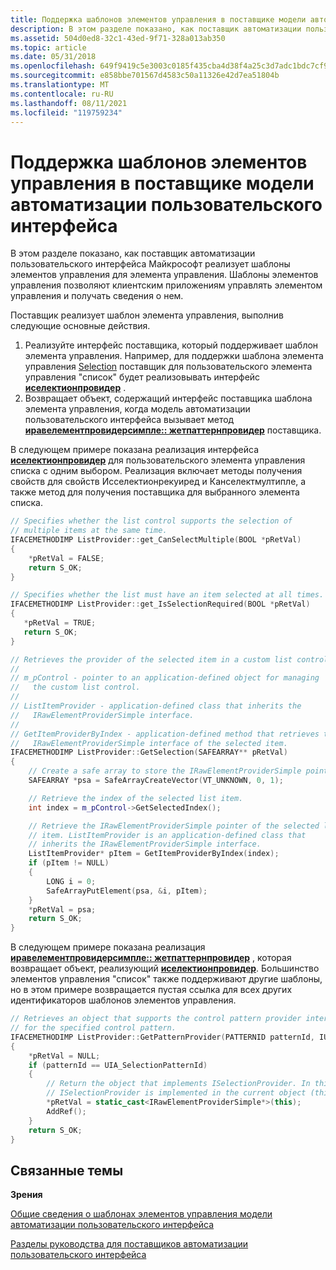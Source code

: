 ```yaml
---
title: Поддержка шаблонов элементов управления в поставщике модели автоматизации пользовательского интерфейса
description: В этом разделе показано, как поставщик автоматизации пользовательского интерфейса Майкрософт реализует шаблоны элементов управления для элемента управления. Шаблоны элементов управления позволяют клиентским приложениям управлять элементом управления и получать сведения о нем.
ms.assetid: 504d0ed8-32c1-43ed-9f71-328a013ab350
ms.topic: article
ms.date: 05/31/2018
ms.openlocfilehash: 649f9419c5e3003c0185f435cba4d38f4a25c3d7adc1bdc7cf9c53cd06b32a6e
ms.sourcegitcommit: e858bbe701567d4583c50a11326e42d7ea51804b
ms.translationtype: MT
ms.contentlocale: ru-RU
ms.lasthandoff: 08/11/2021
ms.locfileid: "119759234"
---
```

# <a name="support-control-patterns-in-a-ui-automation-provider"></a>Поддержка шаблонов элементов управления в поставщике модели автоматизации пользовательского интерфейса

В этом разделе показано, как поставщик автоматизации пользовательского интерфейса Майкрософт реализует шаблоны элементов управления для элемента управления. Шаблоны элементов управления позволяют клиентским приложениям управлять элементом управления и получать сведения о нем.

Поставщик реализует шаблон элемента управления, выполнив следующие основные действия.

1.  Реализуйте интерфейс поставщика, который поддерживает шаблон элемента управления. Например, для поддержки шаблона элемента управления [Selection](uiauto-implementingselection.md) поставщик для пользовательского элемента управления "список" будет реализовывать интерфейс [**иселектионпровидер**](/windows/desktop/api/UIAutomationCore/nn-uiautomationcore-iselectionprovider) .
2.  Возвращает объект, содержащий интерфейс поставщика шаблона элемента управления, когда модель автоматизации пользовательского интерфейса вызывает метод [**иравелементпровидерсимпле:: жетпаттернпровидер**](/windows/desktop/api/UIAutomationCore/nf-uiautomationcore-irawelementprovidersimple-getpatternprovider) поставщика.

В следующем примере показана реализация интерфейса [**иселектионпровидер**](/windows/desktop/api/UIAutomationCore/nn-uiautomationcore-iselectionprovider) для пользовательского элемента управления списка с одним выбором. Реализация включает методы получения свойств для свойств Исселектионрекуиред и Канселектмултипле, а также метод для получения поставщика для выбранного элемента списка.


```C++
// Specifies whether the list control supports the selection of
// multiple items at the same time.
IFACEMETHODIMP ListProvider::get_CanSelectMultiple(BOOL *pRetVal)
{
    *pRetVal = FALSE;
    return S_OK;
} 

// Specifies whether the list must have an item selected at all times.
IFACEMETHODIMP ListProvider::get_IsSelectionRequired(BOOL *pRetVal)
{
   *pRetVal = TRUE;
   return S_OK;
}

// Retrieves the provider of the selected item in a custom list control. 
//
// m_pControl - pointer to an application-defined object for managing
//   the custom list control. 
//
// ListItemProvider - application-defined class that inherits the 
//   IRawElementProviderSimple interface.
//
// GetItemProviderByIndex - application-defined method that retrieves the 
//   IRawElementProviderSimple interface of the selected item.
IFACEMETHODIMP ListProvider::GetSelection(SAFEARRAY** pRetVal)
{
    // Create a safe array to store the IRawElementProviderSimple pointer.
    SAFEARRAY *psa = SafeArrayCreateVector(VT_UNKNOWN, 0, 1);

    // Retrieve the index of the selected list item. 
    int index = m_pControl->GetSelectedIndex(); 

    // Retrieve the IRawElementProviderSimple pointer of the selected list
    // item. ListItemProvider is an application-defined class that 
    // inherits the IRawElementProviderSimple interface. 
    ListItemProvider* pItem = GetItemProviderByIndex(index); 
    if (pItem != NULL)
    {
        LONG i = 0;
        SafeArrayPutElement(psa, &i, pItem);
    }
    *pRetVal = psa;
    return S_OK;
}
```



В следующем примере показана реализация [**иравелементпровидерсимпле:: жетпаттернпровидер**](/windows/desktop/api/UIAutomationCore/nf-uiautomationcore-irawelementprovidersimple-getpatternprovider) , которая возвращает объект, реализующий [**иселектионпровидер**](/windows/desktop/api/UIAutomationCore/nn-uiautomationcore-iselectionprovider). Большинство элементов управления "список" также поддерживают другие шаблоны, но в этом примере возвращается пустая ссылка для всех других идентификаторов шаблонов элементов управления.


```C++
// Retrieves an object that supports the control pattern provider interface 
// for the specified control pattern. 
IFACEMETHODIMP ListProvider::GetPatternProvider(PATTERNID patternId, IUnknown** pRetVal)
{
    *pRetVal = NULL;
    if (patternId == UIA_SelectionPatternId) 
    {
        // Return the object that implements ISelectionProvider. In this example, 
        // ISelectionProvider is implemented in the current object (this).
        *pRetVal = static_cast<IRawElementProviderSimple*>(this);
        AddRef();  
    }
    return S_OK;
}
```



## <a name="related-topics"></a>Связанные темы

<dl> <dt>

**Зрения**
</dt> <dt>

[Общие сведения о шаблонах элементов управления модели автоматизации пользовательского интерфейса](uiauto-controlpatternsoverview.md)
</dt> <dt>

[Разделы руководства для поставщиков автоматизации пользовательского интерфейса](uiauto-howto-topics-for-uiautomation-providers.md)
</dt> </dl>

 

 





